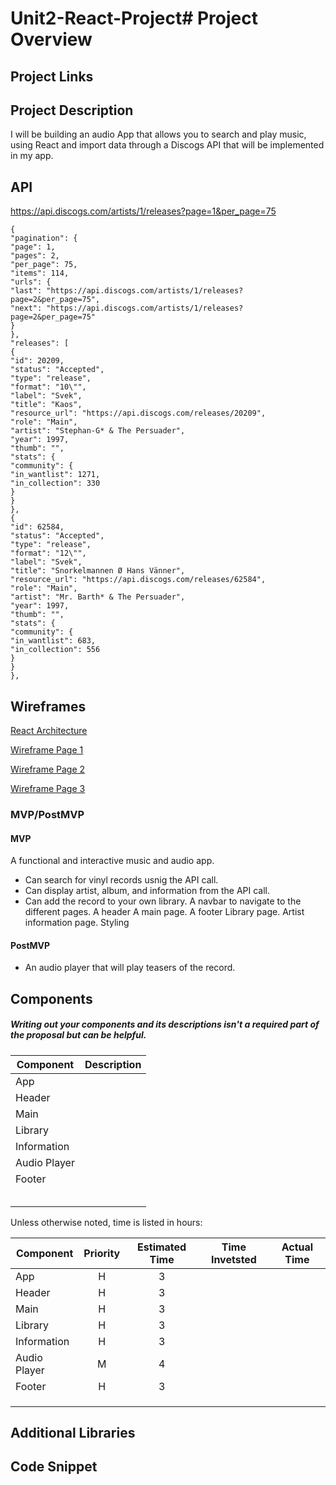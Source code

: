# Unit2-React-Project# Project Overview

## Project Links

## Project Description

I will be building an audio App that allows you to search and play music, using React and import data through a Discogs API that will be implemented in my app.

## API

https://api.discogs.com/artists/1/releases?page=1&per_page=75

```
{
"pagination": {
"page": 1,
"pages": 2,
"per_page": 75,
"items": 114,
"urls": {
"last": "https://api.discogs.com/artists/1/releases?page=2&per_page=75",
"next": "https://api.discogs.com/artists/1/releases?page=2&per_page=75"
}
},
"releases": [
{
"id": 20209,
"status": "Accepted",
"type": "release",
"format": "10\"",
"label": "Svek",
"title": "Kaos",
"resource_url": "https://api.discogs.com/releases/20209",
"role": "Main",
"artist": "Stephan-G* & The Persuader",
"year": 1997,
"thumb": "",
"stats": {
"community": {
"in_wantlist": 1271,
"in_collection": 330
}
}
},
{
"id": 62584,
"status": "Accepted",
"type": "release",
"format": "12\"",
"label": "Svek",
"title": "Snorkelmannen Ø Hans Vänner",
"resource_url": "https://api.discogs.com/releases/62584",
"role": "Main",
"artist": "Mr. Barth* & The Persuader",
"year": 1997,
"thumb": "",
"stats": {
"community": {
"in_wantlist": 683,
"in_collection": 556
}
}
},
```

## Wireframes

[React Architecture](https://docs.google.com/drawings/d/1EWfBiE0ji3c6ADyGAfprCdVKIsoUHxJoCYV4q74ReJs/edit?usp=sharing)

[Wireframe Page 1](https://i.imgur.com/JnuVr21.jpg)

[Wireframe Page 2](https://i.imgur.com/hzAvlXW.jpg)

[Wireframe Page 3](https://i.imgur.com/srTXEsJ.jpg)

### MVP/PostMVP

#### MVP

A functional and interactive music and audio app.

- Can search for vinyl records usnig the API call.
- Can display artist, album, and information from the API call.
- Can add the record to your own library.
  A navbar to navigate to the different pages.
  A header
  A main page.
  A footer
  Library page.
  Artist information page.
  Styling

#### PostMVP

- An audio player that will play teasers of the record.

## Components

##### Writing out your components and its descriptions isn't a required part of the proposal but can be helpful.

| Component    | Description |
| ------------ | :---------: |
| App          |             |
| Header       |             |
| Main         |             |
| Library      |             |
| Information  |             |
| Audio Player |             |
| Footer       |             |
|              |             |
|              |             |
|              |             |
|              |             |
|              |             |

Unless otherwise noted, time is listed in hours:

| Component    | Priority | Estimated Time | Time Invetsted | Actual Time |
| ------------ | :------: | :------------: | :------------: | :---------: |
| App          |    H     |       3        |                |             |
| Header       |    H     |       3        |                |             |
| Main         |    H     |       3        |                |             |
| Library      |    H     |       3        |                |             |
| Information  |    H     |       3        |                |             |
| Audio Player |    M     |       4        |                |             |
| Footer       |    H     |       3        |                |             |
|              |          |                |                |             |
|              |          |                |                |             |
|              |          |                |                |             |

## Additional Libraries

## Code Snippet
